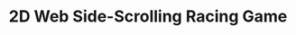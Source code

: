 ---
title: "2D Web Side-Scrolling Racing Game"
description: "
Designed and developed a game-like GUI with HTML and CSS.<br>
Implemented in-game map/stage editor which supports users to customize and develop their own game scenarios with JavaScript and stored the map/stage object data to MySQL database.<br>
Developed ranking score, leaderboard interface and character controller with JavaScript.
"
repo: "Side-Scrolling-Racing-Game" # delete this line if you want blog-like posts for projects
tags: ["UI/UX", "PHP", "MySQL", "JavaScript", "Game", "NCTU"]
weight: 7
draft: false
types: ["github", "user"]
---
